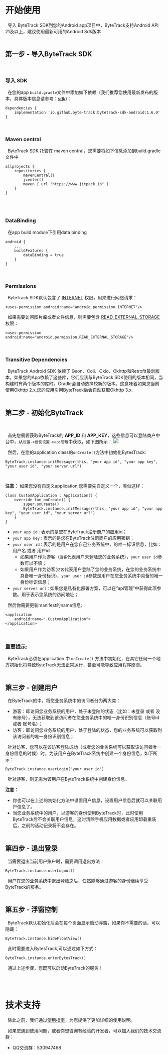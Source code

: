 # 开始使用

&nbsp;&nbsp;导入 ByteTrack SDK到您的Android app项目中，ByteTrack支持Android API 21及以上，建议使用最新可用的Android Sdk版本
<br/>
<br/>

## 第一步 - 导入ByteTrack SDK

<br/>

### 导入 SDK

&nbsp;&nbsp;在您的app `build.gradle`文件中添加如下依赖（我们推荐您使用最新发布的版本，具体版本信息请参考：[sdk](https://github.com/byte-track/bytetrack-sdk-android/tags)）：

```
dependencies {
    implementation 'io.github.byte-track:bytetrack-sdk-android:1.6.0'
}
```

<br/>

### Maven central

&nbsp;&nbsp;ByteTrack SDK 托管在 maven central，您需要将如下信息添加到build.gradle文件中

```
allprojects {
    repositories {
        mavenCentral()
        jcenter()
        maven { url "https://www.jitpack.io" }
    }
}
```

<br/>

<br/>

### DataBinding

&nbsp;&nbsp;在app build module下引用data binding

```
android {
    ...
    buildFeatures {
        dataBinding = true
    }
}
```

<br/>

### Permissions

&nbsp;&nbsp;ByteTrack SDK默认包含了 [INTERNET](https://developer.android.com/reference/android/Manifest.permission.html#INTERNET) 权限，用来进行网络请求：

```
<uses-permission android:name="android.permission.INTERNET"/>
```

&nbsp;&nbsp;如果需要访问图片库或者文件信息，则需要包含 [READ_EXTERNAL_STORAGE](https://developer.android.com/reference/android/Manifest.permission.html#READ_EXTERNAL_STORAGE) 权限：

```
<uses-permission android:name="android.permission.READ_EXTERNAL_STORAGE"/>
```

<br/>

### Transitive Dependencies

&nbsp;&nbsp;ByteTrack Android SDK 依赖了 Gson、Coil、Okio、Okhttp和Retrofit最新版本，如果您的App依赖了这些库，它们应该与ByteTrack SDK使用的版本相同，当构建时有两个版本的库时，Gradle会自动选择较新的版本。这意味着如果您当前使用Okhttp 2.x,您的应用引用ByteTrack后会自动获取Okhttp 3.x.
<br/>
<br/>

## 第二步 - 初始化ByteTrack

<br/>

&nbsp;&nbsp;首先您需要获取ByteTrack的 **APP_ID** 和 **APP_KEY**，这些信息可以登陆商户中台中，从`设置->信使设置->api管理`中获取，如下图所示：
![](http://gitlab.byteslink.com/vuepress/picgo/-/raw/master/pictures/2022/08/31_11_14_44_2FB3F4D4-F244-415b-9604-898ADBB1B053.png)

&nbsp;&nbsp;然后，在您的application class的`onCreate()`方法中初始化BytesTrack:

```
ByteTrack.instance.initMessager(this, "your app id", "your app key", "your user id", "your server url")
```

<br/>

**注意：** 如果您没有自定义application,您需要先自定义一个，类似这样：

```
class CustomApplication : Application() {
    override fun onCreate() {
        super.onCreate()
        ByteTrack.instance.initMessager(this, "your app id", "your app key", "your user id", "your server url")
    }
}
```

- `your app id：`表示的是您在ByteTrack注册商户的应用id；
- `your app key：`表示的是您在ByteTrack注册商户的应用密钥；
- `your user id：`表示的是用户在您自己业务系统中，的唯一标识信息，比如：用户名 或者 用户id
  - 如果用户作为游客（`游客`代表用户未登陆您的业务系统），`your user id`参数可以不填；
  - 如果用户作为访客(`访客`代表用户登陆了您的业务系统，在您的业务系统中具备唯一身份标识)，`your user id`参数是用户在您业务系统中具备的唯一身份标识信息；
- `your server url：`如果您是私有化部署方案，可以在“api管理”中获得此项参数。用于表示您系统的访问地址；
    <br/>

&nbsp;&nbsp;然后你需要更新manifest的name信息:

```
<application
    android:name=".CustomApplication">
</application>
```

<br/>

### 重要提示:

&nbsp;&nbsp;ByteTrack必须在application 中 `onCreate()` 方法中初始化，在其它任何一个地方初始化将导致ByteTrack无法正常运行，甚至可能导致应用程序崩溃。
<br/>
<br/>

## 第三步 - 创建用户

&nbsp;&nbsp;在ByteTrack的中，将您业务系统中的访问者分为两大类：

- 游客：即访问您业务系统的用户，处于未登陆的状态（比如：未登录 或者 没有账号），无法获取到该访问者在您业务系统中的唯一身份识别信息（账号id 或者 账号名）；
- 访客：即访问您业务系统的用户，处于登陆的状态，您的业务系统可以获取到该访问者的唯一身份识别信息；
  <br/>

&nbsp;&nbsp;针对访客，您可以在该访客登陆成功（或者您的业务系统可以获取该访问者唯一身份信息的时候）时，为该用户在ByteTrack系统中创建一个身份信息，如下所示：

```
ByteTrack.instance.userLogin("your user id")
```

&nbsp;&nbsp;针对游客，则无需为该用户在ByteTrack系统中创建身份信息。

**注意：**

- 你也可以在上述的初始化方法中设置用户信息，设置用户信息后就可以关联用户信息了。
- 当您业务系统中的用户，以游客的身份使用ByteTrack时，此时使用ByteTrack后不会关联用户信息，这时清除手机应用数据或者应用卸载重装后，之前的活动记录将不会存在。
  <br/>
  <br/>

## 第四步 - 退出登录

&nbsp;&nbsp;当需要退出当前用户账户时，需要调用退出方法：

```
ByteTrack.instance.userLogout()
```

&nbsp;&nbsp;用户在您的业务系统中退出登陆之后，任然能够通过游客的身份继续享受ByteTrack的服务。
<br/>
<br/>

## 第五步 - 浮窗控制

&nbsp;&nbsp;ByteTrack默认初始化后会在每个页面显示启动浮窗，如果你不需要的话，可以隐藏：

```
ByteTrack.instance.hideFloatView()
```

&nbsp;&nbsp;此时需要进入BytesTrack,可以通过如下方式：

```
ByteTrack.instance.enterBytesTrack()
```

&nbsp;&nbsp;通过上述步骤，您既可以启动ByteTrack的服务！

<br/>
<br/>

# 技术支持

&nbsp;&nbsp;除此之前，我们通过[使用指南](https://www.yuque.com/books/share/ad2cd6ce-faee-4c99-b6cb-4dc44564952e/zqpon8)，为您提供了更加详细的使用说明。

&nbsp;&nbsp;如果您遇到使用问题，或者你想咨询有经验的开发者，可以加入我们的技术交流群：

- QQ交流群：530947468

